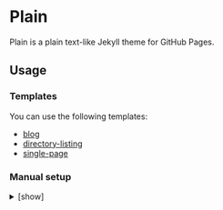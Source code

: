 # Plain

Plain is a plain text-like Jekyll theme for GitHub Pages.

## Usage

### Templates

You can use the following templates:

* [blog](https://github.com/jekyll-theme-plain/blog)
* [directory-listing](https://github.com/jekyll-theme-plain/directory-listing)
* [single-page](https://github.com/jekyll-theme-plain/single-page)

### Manual setup

<details>
<summary>[show]</summary>

To set up manually, add the following to your `_config.yml`:

    remote_theme: jekyll-theme-plain/jekyll-theme-plain

See the template's [_config.yml](https://github.com/jekyll-theme-plain/blog/blob/main/_config.yml) for options.

## Layouts

* [default](_layouts/default.html) (aliases: base, home, page)
* [post](_layouts/post.html)

## Includes

* [directory-listing.html](_includes/directory-listing.html)
* [page-listing.html](_includes/page-listing.html)
* [post-listing.html](_includes/post-listing.html)

</details>
